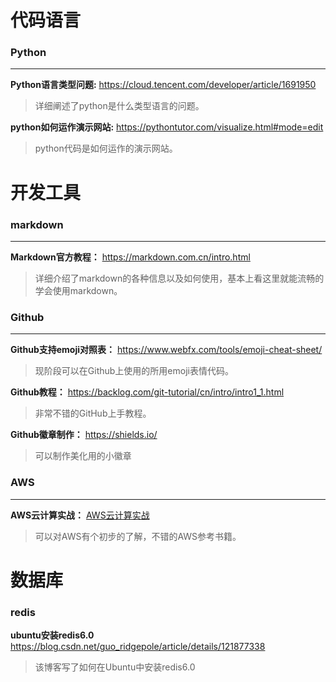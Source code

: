# 代码语言
### Python
***

**Python语言类型问题:** https://cloud.tencent.com/developer/article/1691950
> 详细阐述了python是什么类型语言的问题。  

**python如何运作演示网站:** https://pythontutor.com/visualize.html#mode=edit
> python代码是如何运作的演示网站。

# 开发工具
### markdown
***

**Markdown官方教程：**  https://markdown.com.cn/intro.html  
> 详细介绍了markdown的各种信息以及如何使用，基本上看这里就能流畅的学会使用markdown。

### Github
***

**Github支持emoji对照表：** https://www.webfx.com/tools/emoji-cheat-sheet/
> 现阶段可以在Github上使用的所用emoji表情代码。

**Github教程：** https://backlog.com/git-tutorial/cn/intro/intro1_1.html
> 非常不错的GitHub上手教程。

**Github徽章制作：** https://shields.io/
> 可以制作美化用的小徽章

### AWS
***  
**AWS云计算实战：**  [AWS云计算实战](./book_source/AWS云计算实战.pdf)
> 可以对AWS有个初步的了解，不错的AWS参考书籍。

# 数据库
### redis
**ubuntu安装redis6.0** https://blog.csdn.net/guo_ridgepole/article/details/121877338
> 该博客写了如何在Ubuntu中安装redis6.0

